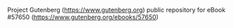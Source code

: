 Project Gutenberg (https://www.gutenberg.org) public repository for
eBook #57650 (https://www.gutenberg.org/ebooks/57650)
